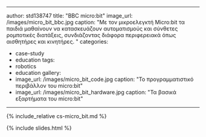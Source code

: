 ---
author: std138747
title: "BBC micro:bit"
image_url: /images/micro_bit_bbc.jpg
caption: "Με τον μικροελεγκτή Micro:bit τα παιδιά μαθαίνουν να κατασκευάζουν αυτοματισμούς και σύνθετες ρομποτικές διατάξεις, συνδιάζοντας διάφορα περιφερειακά όπως αισθητήρες και κινητήρες. "
categories:
  - case-study
  - education
tags:
  - robotics
  - education
gallery:
  - image_url: /images/micro_bit_code.jpg
    caption: "Το προγραμματιστικό περιβάλλον του micro:bit"
  - image_url: /images/micro_bit_hardware.jpg
    caption: "Τα βασικά εξαρτήματα του micro:bit"
  ---

{% include_relative cs-micro_bit.md %}

{% include slides.html %}
